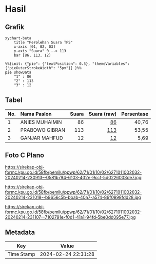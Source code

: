 # Hasil

## Grafik

```mermaid
xychart-beta
    title "Perolehan Suara TPS"
    x-axis [01, 02, 03]
    y-axis "Suara" 0 --> 113
    bar [86, 113, 12]
```

```mermaid
%%{init: {"pie": {"textPosition": 0.5}, "themeVariables": {"pieOuterStrokeWidth": "5px"}} }%%
pie showData
    "1" : 86
    "2" : 113
    "3" : 12
```

## Tabel

| No. | Nama Paslon    | Suara | Suara (raw) | Persentase |
|:--- |:-------------- | -----:| -----------:| ----------:|
| 1   | ANIES MUHAIMIN | 86    | [86][p-1]   | 40,76      |
| 2   | PRABOWO GIBRAN | 113   | [113][p-2]  | 53,55      |
| 3   | GANJAR MAHFUD  | 12    | [12][p-3]   | 5,69       |


[p-1]: https://github.com/gigit-pemilu/pemilu-2024-62-kalimantan-tengah/blob/main/pilpres/hitung-suara/sub/62-kalimantan-tengah/sub/71-kota-palangkaraya/sub/01-pahandut/sub/1002-panarung/sub/032-tps/sub/paslon-1.txt
[p-2]: https://github.com/gigit-pemilu/pemilu-2024-62-kalimantan-tengah/blob/main/pilpres/hitung-suara/sub/62-kalimantan-tengah/sub/71-kota-palangkaraya/sub/01-pahandut/sub/1002-panarung/sub/032-tps/sub/paslon-2.txt
[p-3]: https://github.com/gigit-pemilu/pemilu-2024-62-kalimantan-tengah/blob/main/pilpres/hitung-suara/sub/62-kalimantan-tengah/sub/71-kota-palangkaraya/sub/01-pahandut/sub/1002-panarung/sub/032-tps/sub/paslon-3.txt

## Foto C Plano

https://sirekap-obj-formc.kpu.go.id/58fb/pemilu/ppwp/62/71/01/10/02/6271011002032-20240214-230913--0581b794-6103-402e-9ccf-5d0226003de7.jpg

https://sirekap-obj-formc.kpu.go.id/58fb/pemilu/ppwp/62/71/01/10/02/6271011002032-20240214-231018--b9656c5b-bbab-40a7-a574-89f0998fdd28.jpg

https://sirekap-obj-formc.kpu.go.id/58fb/pemilu/ppwp/62/71/01/10/02/6271011002032-20240214-231107--7102791e-f0d1-41a1-94fd-5be0dd095e77.jpg


## Metadata

| Key        | Value               |
| ---------- | ------------------- |
| Time Stamp | 2024-02-24 22:31:28 |



